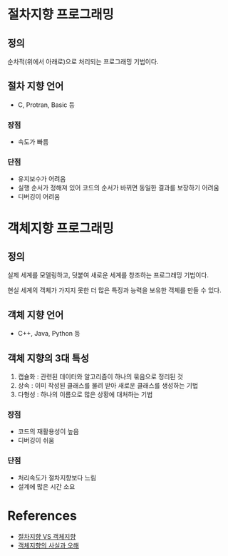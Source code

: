 # 절차지향 프로그래밍

## 정의

순차적(위에서 아래로)으로 처리되는 프로그래밍 기법이다.

## 절차 지향 언어

- C, Protran, Basic 등

### 장점

- 속도가 빠름

### 단점

- 유지보수가 어려움
- 실행 순서가 정해져 있어 코드의 순서가 바뀌면 동일한 결과를 보장하기 어려움
- 디버깅이 어려움

# 객체지향 프로그래밍

## 정의

실제 세계를 모델링하고, 덧붙여 새로운 세계를 창조하는 프로그래밍 기법이다.

현실 세계의 객체가 가지지 못한 더 많은 특징과 능력을 보유한 객체를 만들 수 있다.

## 객체 지향 언어

- C++, Java, Python 등

## 객체 지향의 3대 특성

1. 캡슐화 : 관련된 데이터와 알고리즘이 하나의 묶음으로 정리된 것
2. 상속 : 이미 작성된 클래스를 물려 받아 새로운 클래스를 생성하는 기법
3. 다형성 : 하나의 이름으로 많은 상황에 대처하는 기법

### 장점

- 코드의 재활용성이 높음
- 디버깅이 쉬움

### 단점

- 처리속도가 절차지향보다 느림
- 설계에 많은 시간 소요

# References

- [절차지향 VS 객체지향](https://brownbears.tistory.com/407)
- [객체지향의 사실과 오해](https://jongmin92.github.io/2019/02/10/Programming/object_oriented_facts_and_misunderstandings/)
